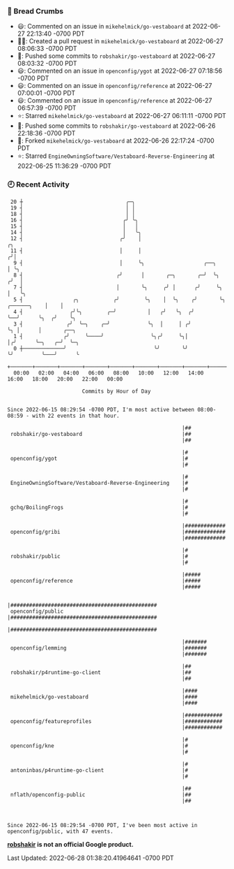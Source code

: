 ### 🍞 Bread Crumbs

 * 😃: Commented on an issue in `mikehelmick/go-vestaboard` at 2022-06-27 22:13:40 -0700 PDT
 * ✍🏼: Created a pull request in `mikehelmick/go-vestaboard` at 2022-06-27 08:06:33 -0700 PDT
 * 🚢: Pushed some commits to `robshakir/go-vestaboard` at 2022-06-27 08:03:32 -0700 PDT
 * 😃: Commented on an issue in `openconfig/ygot` at 2022-06-27 07:18:56 -0700 PDT
 * 😃: Commented on an issue in `openconfig/reference` at 2022-06-27 07:00:01 -0700 PDT
 * 😃: Commented on an issue in `openconfig/reference` at 2022-06-27 06:57:39 -0700 PDT
 * ⭐️: Starred `mikehelmick/go-vestaboard` at 2022-06-27 06:11:11 -0700 PDT
 * 🚢: Pushed some commits to `robshakir/go-vestaboard` at 2022-06-26 22:18:36 -0700 PDT
 * 🍴: Forked `mikehelmick/go-vestaboard` at 2022-06-26 22:17:24 -0700 PDT
 * ⭐️: Starred `EngineOwningSoftware/Vestaboard-Reverse-Engineering` at 2022-06-25 11:36:29 -0700 PDT

### 🕘 Recent Activity
```
 20 ┼                                 ╭─╮
 19 ┤                                 │ │
 18 ┤                                 │ │
 16 ┤                                ╭╯ ╰╮
 15 ┤                                │   │
 14 ┤                                │   ╰╮
 12 ┤                               ╭╯    │                                           ╭╮
 11 ┤                               │     │                                          ╭╯│
  9 ┤                               │     ╰╮                   ╭──╮                  │ ╰╮
  8 ┤                              ╭╯      │       ╭─╮       ╭─╯  ╰╮                ╭╯  │
  7 ┤                              │       ╰╮     ╭╯ │      ╭╯     ╰╮               │   ╰╮
  5 ┤                ╭╮           ╭╯        ╰╮    │  ╰╮    ╭╯       ╰╮  ╭──────╮    │    │
  4 ┤               ╭╯╰╮        ╭─╯          │   ╭╯   ╰╮  ╭╯         ╰──╯      ╰╮  ╭╯    ╰╮
  3 ┤              ╭╯  ╰─╮    ╭─╯            ╰╮  │     │ ╭╯                     ╰╮ │      │       ╭──╮
  1 ┤             ╭╯     ╰────╯               ╰╮╭╯     ╰╮│                       │╭╯      ╰─╮   ╭─╯  ╰─╮
  0 ┼─────────────╯                            ╰╯       ╰╯                       ╰╯         ╰───╯      ╰
    +───────+───────+───────+───────+───────+───────+───────+───────+───────+───────+───────+───────+────
  00:00   02:00   04:00   06:00   08:00   10:00   12:00   14:00   16:00   18:00   20:00   22:00   00:00   

						Commits by Hour of Day


Since 2022-06-15 08:29:54 -0700 PDT, I'm most active between 08:00-08:59 - with 22 events in that hour.

```



```
                                                        |##
 robshakir/go-vestaboard                                |##
                                                        |##

                                                        |#
 openconfig/ygot                                        |#
                                                        |#

                                                        |#
 EngineOwningSoftware/Vestaboard-Reverse-Engineering    |#
                                                        |#

                                                        |#
 gchq/BoilingFrogs                                      |#
                                                        |#

                                                        |#############
 openconfig/gribi                                       |#############
                                                        |#############

                                                        |#
 robshakir/public                                       |#
                                                        |#

                                                        |#####
 openconfig/reference                                   |#####
                                                        |#####

                                                        |###############################################
 openconfig/public                                      |###############################################
                                                        |###############################################

                                                        |#######
 openconfig/lemming                                     |#######
                                                        |#######

                                                        |##
 robshakir/p4runtime-go-client                          |##
                                                        |##

                                                        |####
 mikehelmick/go-vestaboard                              |####
                                                        |####

                                                        |############
 openconfig/featureprofiles                             |############
                                                        |############

                                                        |#
 openconfig/kne                                         |#
                                                        |#

                                                        |#
 antoninbas/p4runtime-go-client                         |#
                                                        |#

                                                        |##
 nflath/openconfig-public                               |##
                                                        |##



Since 2022-06-15 08:29:54 -0700 PDT, I've been most active in openconfig/public, with 47 events.

```
**[robshakir](mailto:robjs@google.com) is not an official Google product.**  


Last Updated: 2022-06-28 01:38:20.41964641 -0700 PDT
